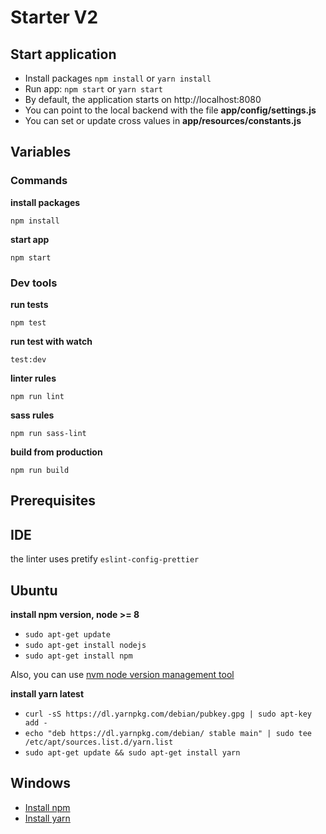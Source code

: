 # Starter V2

## Start application

- Install packages `npm install` or `yarn install`
- Run app: `npm start` or `yarn start`
- By default, the application starts on http://localhost:8080
- You can point to the local backend with the file **app/config/settings.js**
- You can set or update cross values in **app/resources/constants.js**

 ## Variables

### Commands

**install packages**

```ssh
npm install
```

**start app**

```ssh
npm start
```

### Dev tools

**run tests**

```ssh
npm test
```

**run test with watch**

```ssh
test:dev
```

**linter rules**

```ssh
npm run lint
```

**sass rules**

```ssh
npm run sass-lint
```

**build from production**

```ssh
npm run build
```

## Prerequisites

## IDE

the linter uses pretify `eslint-config-prettier`

## Ubuntu

**install npm version, node >= 8**

- `sudo apt-get update`
- `sudo apt-get install nodejs`
- `sudo apt-get install npm`

Also, you can use [nvm node version management tool](https://github.com/creationix/nvm)

**install yarn latest**

- `curl -sS https://dl.yarnpkg.com/debian/pubkey.gpg | sudo apt-key add -`
- `echo "deb https://dl.yarnpkg.com/debian/ stable main" | sudo tee /etc/apt/sources.list.d/yarn.list`
- `sudo apt-get update && sudo apt-get install yarn`

## Windows

- [Install npm](http://blog.teamtreehouse.com/install-node-js-npm-windows)
- [Install yarn](https://yarnpkg.com/lang/en/docs/install/#windows-stable)
